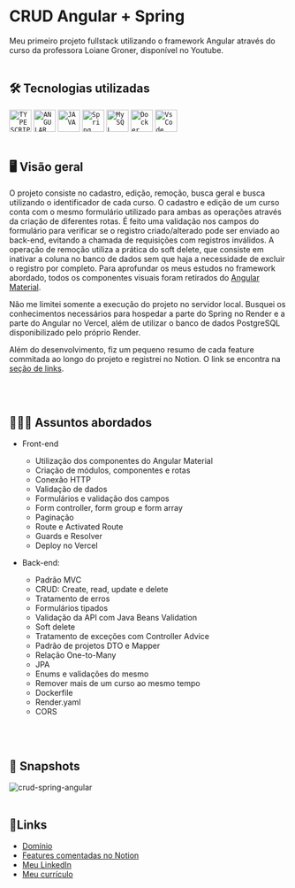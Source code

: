 # CRUD Angular + Spring
Meu primeiro projeto fullstack utilizando o framework Angular através do curso da professora Loiane Groner, disponível no Youtube.
<br>
<br>

## 🛠️ Tecnologias utilizadas
<code><img width="40px" src="https://cdn.jsdelivr.net/gh/devicons/devicon/icons/typescript/typescript-original.svg" title = "TYPESCRIPT"/></code>
<code><img width="40px" src="https://cdn.jsdelivr.net/gh/devicons/devicon/icons/angularjs/angularjs-original.svg" title = "ANGULAR"/></code>
<code><img width="40px" src="https://cdn.jsdelivr.net/gh/devicons/devicon/icons/java/java-original.svg" title = "JAVA"/></code>
<code><img width="40px" src="https://cdn.jsdelivr.net/gh/devicons/devicon/icons/spring/spring-original.svg" title = "Spring"/></code>
<code><img width="40px" src="https://cdn.jsdelivr.net/gh/devicons/devicon/icons/postgresql/postgresql-original.svg" title = "MySQL"/></code>
<code><img width="40px" src="https://cdn.jsdelivr.net/gh/devicons/devicon/icons/docker/docker-original.svg" title = "Docker"/></code>
<code><img width="40px" src="https://cdn.jsdelivr.net/gh/devicons/devicon/icons/vscode/vscode-original.svg" title = "Vs Code"/></code>
<br>
<br>

## 🖥️ Visão geral
O projeto consiste no cadastro, edição, remoção, busca geral e busca utilizando o identificador de cada curso. O cadastro e edição de um curso conta com o mesmo formulário utilizado para ambas as operações através da criação de diferentes rotas. É feito uma validação nos campos do formulário para verificar se o registro criado/alterado pode ser enviado ao back-end, evitando a chamada de requisições com registros inválidos. A operação de remoção utiliza a prática do soft delete, que consiste em inativar a coluna no banco de dados sem que haja a necessidade de excluir o registro por completo. Para aprofundar os meus estudos no framework abordado, todos os componentes visuais foram retirados do [Angular Material](https://material.angular.io/components/categories).

Não me limitei somente a execução do projeto no servidor local. Busquei os conhecimentos necessários para hospedar a parte do Spring no Render e a parte do Angular no Vercel, além de utilizar o banco de dados PostgreSQL disponibilizado pelo próprio Render.

Além do desenvolvimento, fiz um pequeno resumo de cada feature commitada ao longo do projeto e registrei no Notion. O link se encontra na [seção de links](#links).

<br>
<br>


## 👨🏻‍💻 Assuntos abordados
* Front-end
  * Utilização dos componentes do Angular Material
  * Criação de módulos, componentes e rotas
  * Conexão HTTP
  * Validação de dados
  * Formulários e validação dos campos
  * Form controller, form group e form array
  * Paginação
  * Route e Activated Route
  * Guards e Resolver
  * Deploy no Vercel
  
* Back-end:
  * Padrão MVC
  * CRUD: Create, read, update e delete
  * Tratamento de erros
  * Formulários tipados
  * Validação da API com Java Beans Validation
  * Soft delete
  * Tratamento de exceções com Controller Advice
  * Padrão de projetos DTO e Mapper
  * Relação One-to-Many
  * JPA
  * Enums e validações do mesmo
  * Remover mais de um curso ao mesmo tempo
  * Dockerfile
  * Render.yaml
  * CORS
 
<br>
<br>
 
 ## 📸 Snapshots
![crud-spring-angular](https://github.com/lcssathler/crud-angular/assets/115672410/8aaa4cab-f811-4a46-8a44-84a6ae250147)
<br>
<br>

## 🔗<a name=“links”><a/>Links
* [Domínio](https://crud-angular-5kiz.vercel.app/courses)
* [Features comentadas no Notion](https://literate-desert-363.notion.site/Loiane-Groner-b67b7f22feb94aaab8a3eba386520e9c?pvs=4)
* [Meu LinkedIn](https://www.linkedin.com/in/lucas-sathler-aguiar/)
* [Meu currículo](https://drive.google.com/file/u/0/d/18aLJop3otxWQGwTdUpB5UzuO48W8R0h8/view?usp=drive_link&pli=1)
